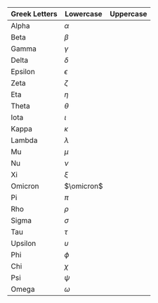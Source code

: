 | Greek Letters | Lowercase | Uppercase |
|---------------|-----------|-----------|
|Alpha  |$\alpha$  | 
|Beta   |$\beta$   |
|Gamma  |$\gamma$  |
|Delta  |$\delta$  | 
|Epsilon|$\epsilon$|
|Zeta   |$\zeta$   |
|Eta    |$\eta$
|Theta  |$\theta$
|Iota   |$\iota$
|Kappa  |$\kappa$
|Lambda |$\lambda$
|Mu     |$\mu$
|Nu     |$\nu$
|Xi     |$\xi$
|Omicron|$\omicron$
|Pi     |$\pi$
|Rho    |$\rho$
|Sigma  |$\sigma$
|Tau    |$\tau$
|Upsilon|$\upsilon$
|Phi    |$\phi$
|Chi    |$\chi$
|Psi    |$\psi$
|Omega  |$\omega$
